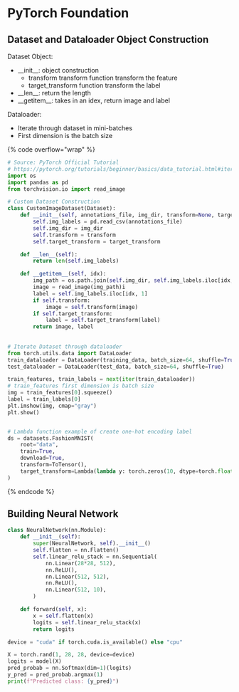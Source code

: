 # PyTorch Foundation

## Dataset and Dataloader Object Construction

Dataset Object:

* \_\_init\_\_: object construction
  * transform transform function transform the feature
  * target\_transform function transform the label
* \_\_len\_\_: return the length
* \_\_getitem\_\_: takes in an idex, return image and label&#x20;

Dataloader:&#x20;

* Iterate through dataset in mini-batches&#x20;
* First dimension is the batch size

{% code overflow="wrap" %}
```python
# Source: PyTorch Official Tutorial 
# https://pytorch.org/tutorials/beginner/basics/data_tutorial.html#iterating-and-visualizing-the-dataset
import os
import pandas as pd
from torchvision.io import read_image

# Custom Dataset Construction
class CustomImageDataset(Dataset):
    def __init__(self, annotations_file, img_dir, transform=None, target_transform=None):
        self.img_labels = pd.read_csv(annotations_file)
        self.img_dir = img_dir
        self.transform = transform
        self.target_transform = target_transform

    def __len__(self):
        return len(self.img_labels)

    def __getitem__(self, idx):
        img_path = os.path.join(self.img_dir, self.img_labels.iloc[idx, 0])
        image = read_image(img_path)i
        label = self.img_labels.iloc[idx, 1]
        if self.transform:
            image = self.transform(image)
        if self.target_transform:
            label = self.target_transform(label)
        return image, label
        
   
# Iterate Dataset through dataloader      
from torch.utils.data import DataLoader
train_dataloader = DataLoader(training_data, batch_size=64, shuffle=True)
test_dataloader = DataLoader(test_data, batch_size=64, shuffle=True)

train_features, train_labels = next(iter(train_dataloader))
# train_features first dimension is batch size 
img = train_features[0].squeeze()
label = train_labels[0]
plt.imshow(img, cmap="gray")
plt.show()


# Lambda function example of create one-hot encoding label 
ds = datasets.FashionMNIST(
    root="data",
    train=True,
    download=True,
    transform=ToTensor(),
    target_transform=Lambda(lambda y: torch.zeros(10, dtype=torch.float).scatter_(0, torch.tensor(y), value=1))
)
```
{% endcode %}

## Building Neural Network&#x20;

```python
class NeuralNetwork(nn.Module):
    def __init__(self):
        super(NeuralNetwork, self).__init__()
        self.flatten = nn.Flatten()
        self.linear_relu_stack = nn.Sequential(
            nn.Linear(28*28, 512),
            nn.ReLU(),
            nn.Linear(512, 512),
            nn.ReLU(),
            nn.Linear(512, 10),
        )

    def forward(self, x):
        x = self.flatten(x)
        logits = self.linear_relu_stack(x)
        return logits

device = "cuda" if torch.cuda.is_available() else "cpu"

X = torch.rand(1, 28, 28, device=device)
logits = model(X)
pred_probab = nn.Softmax(dim=1)(logits)
y_pred = pred_probab.argmax(1)
print(f"Predicted class: {y_pred}")
```
